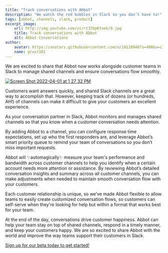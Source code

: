 ```yaml
---
title: "Track conversations with Abbot"
description: "We watch the red bubbles in Slack so you don’t have to!"
tags: [abbot, channels, slack, product]
excerpt_image:
    url: http://img.youtube.com/vi/rt37bpKtook/0.jpg
    title: Track conversations with Abbot
    alt: Abbot Conversations
author:
    avatar: https://avatars.githubusercontent.com/u/18128948?s=400&u=c1e2800aa069189445ce05e50376ad53aa06a793&v=4
    name: grust101
---
```


We are excited to share that Abbot now works alongside customer teams in Slack to manage shared channels and ensure conversations flow smoothly.

[![Screen Shot 2022-04-01 at 1 27 32 PM](https://user-images.githubusercontent.com/18128948/161315857-562a8b69-e691-4f12-bc4a-c8d2f0e80c15.png)](http://www.youtube.com/watch?v=rt37bpKtook "Video Title")

Customers want answers quickly, and shared Slack channels are a great way to accomplish that. However, keeping track of dozens (or hundreds, AH!) of channels can make it difficult to give your customers an excellent experience. 

As your conversation partner in Slack, Abbot monitors and manages shared channels so that you know when a customer conversation needs attention. 

By adding Abbot to a channel, you can configure response time expectations, set up who the first responders are, and leverage Abbot’s smart priority queue to remind your team of conversations so you don’t miss important requests. 

Abbot will ✨automagically✨ measure your team's performance and bandwidth across customer channels to help you identify when a certain account needs more attention or assistance. By reviewing Abbot’s detailed conversation insights and summary across all customer channels, you can make adjustments when needed to maintain smooth conversation flow with your customers.

Each customer relationship is unique, so we’ve made Abbot flexible to allow teams to easily create customized conversation flows, so customers can self-serve when they're looking for help but within a format that works best for your team.

At the end of the day, conversations drive customer happiness. Abbot can help your team stay on top of shared channels, respond in a timely manner, and keep your customers happy. We are so excited to share Abbot with the world and improve the way teams support their customers in Slack. 

[Sign up for our beta today to get started!](https://conversations.ab.bot/)

